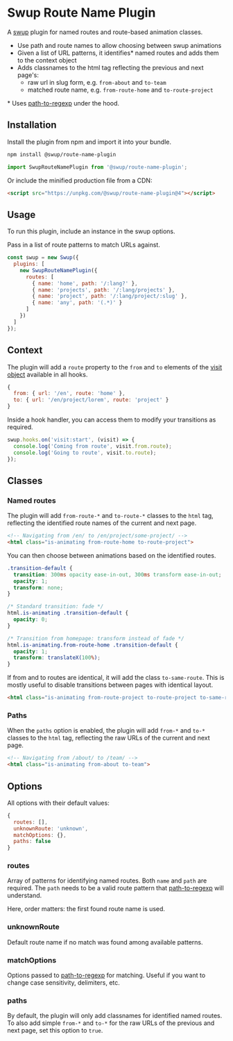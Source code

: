 # Swup Route Name Plugin

A [swup](https://swup.js.org) plugin for named routes and route-based animation classes.

- Use path and route names to allow choosing between swup animations
- Given a list of URL patterns, it identifies\* named routes and adds them to the context object
- Adds classnames to the html tag reflecting the previous and next page's:
  - raw url in slug form, e.g. `from-about` and `to-team`
  - matched route name, e.g. `from-route-home` and `to-route-project`

\* Uses [path-to-regexp](https://www.npmjs.com/package/path-to-regexp) under the hood.

## Installation

Install the plugin from npm and import it into your bundle.

```bash
npm install @swup/route-name-plugin
```

```js
import SwupRouteNamePlugin from '@swup/route-name-plugin';
```

Or include the minified production file from a CDN:

```html
<script src="https://unpkg.com/@swup/route-name-plugin@4"></script>
```

## Usage

To run this plugin, include an instance in the swup options.

Pass in a list of route patterns to match URLs against.

```javascript
const swup = new Swup({
  plugins: [
    new SwupRouteNamePlugin({
      routes: [
        { name: 'home', path: '/:lang?' },
        { name: 'projects', path: '/:lang/projects' },
        { name: 'project', path: '/:lang/project/:slug' },
        { name: 'any', path: '(.*)' }
      ]
    })
  ]
});
```

## Context

The plugin will add a `route` property to the `from` and `to` elements of the
[visit object](https://swup.js.org/visit/) available in all hooks.

```js
{
  from: { url: '/en', route: 'home' },
  to: { url: '/en/project/lorem', route: 'project' }
}
```

Inside a hook handler, you can access them to modify your transitions as required.

```js
swup.hooks.on('visit:start', (visit) => {
  console.log('Coming from route', visit.from.route);
  console.log('Going to route', visit.to.route);
});
```

## Classes

### Named routes

The plugin will add `from-route-*` and `to-route-*` classes to the `html` tag,
reflecting the identified route names of the current and next page.

<!-- prettier-ignore -->
```html
<!-- Navigating from /en/ to /en/project/some-project/ -->
<html class="is-animating from-route-home to-route-project">
```

You can then choose between animations based on the identified routes.

<!-- prettier-ignore -->
```css
.transition-default {
  transition: 300ms opacity ease-in-out, 300ms transform ease-in-out;
  opacity: 1;
  transform: none;
}

/* Standard transition: fade */
html.is-animating .transition-default {
  opacity: 0;
}

/* Transition from homepage: transform instead of fade */
html.is-animating.from-route-home .transition-default {
  opacity: 1;
  transform: translateX(100%);
}
```

If from and to routes are identical, it will add the class `to-same-route`. This
is mostly useful to disable transitions between pages with identical layout.

<!-- prettier-ignore -->
```html
<html class="is-animating from-route-project to-route-project to-same-route">
```

### Paths

When the `paths` option is enabled, the plugin will add `from-*` and
`to-*` classes to the `html` tag, reflecting the raw URLs of the current and
next page.

<!-- prettier-ignore -->
```html
<!-- Navigating from /about/ to /team/ -->
<html class="is-animating from-about to-team">
```

## Options

All options with their default values:

```javascript
{
  routes: [],
  unknownRoute: 'unknown',
  matchOptions: {},
  paths: false
}
```

### routes

Array of patterns for identifying named routes. Both `name` and `path` are
required. The `path` needs to be a valid route pattern that
[path-to-regexp](https://www.npmjs.com/package/path-to-regexp) will understand.

Here, order matters: the first found route name is used.

### unknownRoute

Default route name if no match was found among available patterns.

### matchOptions

Options passed to [path-to-regexp](https://www.npmjs.com/package/path-to-regexp)
for matching. Useful if you want to change case sensitivity, delimiters, etc.

### paths

By default, the plugin will only add classnames for identified named routes.
To also add simple `from-*` and `to-*` for the raw URLs of the previous and
next page, set this option to `true`.
